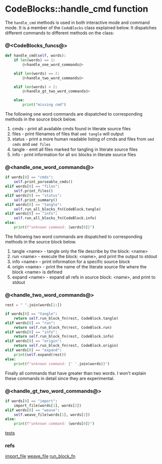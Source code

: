 # CodeBlocks::handle_cmd function

The `handle_cmd` methods is used in both interactive mode and command mode. It is a member of the `CodeBlocks` class explained below. It dispatches different commands to different methods on the class:

### @<CodeBlocks_funcs@>

```python {name=CodeBlocks_funcs}
def handle_cmd(self, words):
    if len(words) == 1:
        @<handle_one_word_commands@>

    elif len(words) == 2:
        @<handle_two_word_commands@>

    elif len(words) > 2:
        @<handle_gt_two_word_commands@>

    else:
        print("missing cmd")
```

The following one word commands are dispatched to corresponding methods in the source block below.

1. cmds - print all available cmds found in literate source files
2. files - print filenames of files that `omd tangle` will output
3. status - print a more human readable listing of cmds and files from `omd cmds` and `omd files`
4. tangle - emit all files marked for tangling in literate source files
5. info - print information for all src blocks in literate source files

### @<handle_one_word_commands@>

```python {name=handle_one_word_commands}
if words[0] == "cmds":
    self.print_parseable_cmds()
elif words[0] == "files":
    self.print_files()
elif words[0] == "status":
    self.print_summary()
elif words[0] == "tangle":
    self.run_all_blocks_fn(CodeBlock.tangle)
elif words[0] == "info":
    self.run_all_blocks_fn(CodeBlock.info)
else:
    print(f"unknown command: {words[0]}")
```

The following two word commands are dispatched to corresponding methods in the source block below.

1. tangle \<name> - tangle only the file describe by the block: \<name\>
2. run \<name> - execute the block: \<name>, and print the output to stdout
3. info \<name> - print information for a specific source block
4. origin \<name> - print the name of the literate source file where the block \<name> is defined
5. expand \<name> - expand all refs in source block: \<name>, and print to stdout

### @<handle_two_word_commands@>

```python {name=handle_two_word_commands}
rest = " ".join(words[1:])

if words[0] == "tangle":
    return self.run_block_fn(rest, CodeBlock.tangle)
elif words[0] == "run":
    return self.run_block_fn(rest, CodeBlock.run)
elif words[0] == "info":
    return self.run_block_fn(rest, CodeBlock.info)
elif words[0] == "origin":
    return self.run_block_fn(rest, CodeBlock.origin)
elif words[0] == "expand":
    print(self.expand(rest))
else:
    print(f"unknown command: {' '.join(words)}")
```

Finally all commands that have greater than two words. I won't explain these commands in detail since they are experimental.

### @<handle_gt_two_word_commands@>

```python {name=handle_gt_two_word_commands}
if words[0] == "import":
    import_file(words[1], words[2])
elif words[0] == "weave":
    self.weave_file(words[1], words[2])
else:
    print(f"unknown command: {words[0]}")
```

[tests](handle_cmd_tests.o.md)

### refs
[import_file](experimental_features.o.md)
[weave_file](experimental_features.o.md)
[run_block_fn](f_run_block_fn.o.md)
